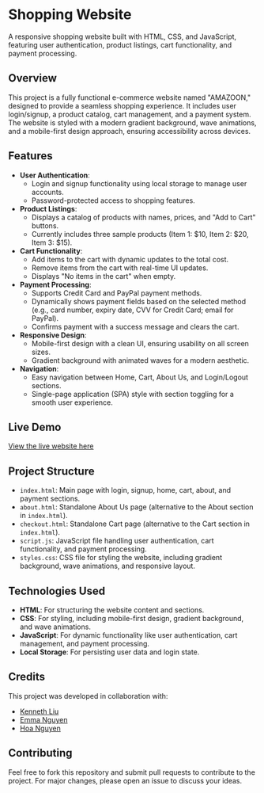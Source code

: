 # Shopping Website

A responsive shopping website built with HTML, CSS, and JavaScript, featuring user authentication, product listings, cart functionality, and payment processing.

## Overview

This project is a fully functional e-commerce website named "AMAZOON," designed to provide a seamless shopping experience. It includes user login/signup, a product catalog, cart management, and a payment system. The website is styled with a modern gradient background, wave animations, and a mobile-first design approach, ensuring accessibility across devices.

## Features

- **User Authentication**:
  - Login and signup functionality using local storage to manage user accounts.
  - Password-protected access to shopping features.
- **Product Listings**:
  - Displays a catalog of products with names, prices, and "Add to Cart" buttons.
  - Currently includes three sample products (Item 1: $10, Item 2: $20, Item 3: $15).
- **Cart Functionality**:
  - Add items to the cart with dynamic updates to the total cost.
  - Remove items from the cart with real-time UI updates.
  - Displays "No items in the cart" when empty.
- **Payment Processing**:
  - Supports Credit Card and PayPal payment methods.
  - Dynamically shows payment fields based on the selected method (e.g., card number, expiry date, CVV for Credit Card; email for PayPal).
  - Confirms payment with a success message and clears the cart.
- **Responsive Design**:
  - Mobile-first design with a clean UI, ensuring usability on all screen sizes.
  - Gradient background with animated waves for a modern aesthetic.
- **Navigation**:
  - Easy navigation between Home, Cart, About Us, and Login/Logout sections.
  - Single-page application (SPA) style with section toggling for a smooth user experience.

## Live Demo

[View the live website here](https://ralphruto.github.io/ShoppingWebsite)


## Project Structure

- `index.html`: Main page with login, signup, home, cart, about, and payment sections.
- `about.html`: Standalone About Us page (alternative to the About section in `index.html`).
- `checkout.html`: Standalone Cart page (alternative to the Cart section in `index.html`).
- `script.js`: JavaScript file handling user authentication, cart functionality, and payment processing.
- `styles.css`: CSS file for styling the website, including gradient background, wave animations, and responsive layout.

## Technologies Used

- **HTML**: For structuring the website content and sections.
- **CSS**: For styling, including mobile-first design, gradient background, and wave animations.
- **JavaScript**: For dynamic functionality like user authentication, cart management, and payment processing.
- **Local Storage**: For persisting user data and login state.

## Credits

This project was developed in collaboration with:
- [Kenneth Liu](https://emmahnguyen.github.io/Kennypage/)
- [Emma Nguyen](https://emmahnguyen.github.io/EmmaWebpage/)
- [Hoa Nguyen](https://hoanguyen36.github.io/myIDwebpage/)

## Contributing

Feel free to fork this repository and submit pull requests to contribute to the project. For major changes, please open an issue to discuss your ideas.

